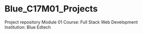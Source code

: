 # Blue_C17M01_Projects
Project repository Module 01 Course: Full Stack Web Development Institution: Blue Edtech
